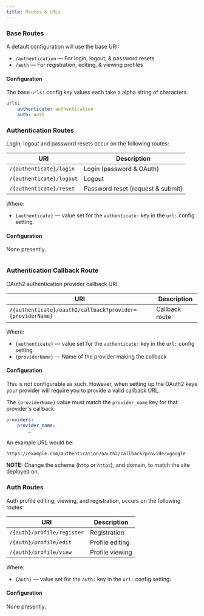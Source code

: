 ```yaml
---
title: Routes & URLs
---
```


### Base Routes

A default configuration will use the base URI:

  * `/authentication` — For login, logout, & password resets
  * `/auth` — For registration, editing, & viewing profiles

#### Configuration

The base `urls:` config key values each take a alpha string of characters. 

```yaml
urls:
    authenticate: authentication
    auth: auth
```

### Authentication Routes

Login, logout and password resets occur on the following routes:

| URI                      | Description                       |
|--------------------------|-----------------------------------|
| `/{authenticate}/login`  | Login (password & OAuth)          |
| `/{authenticate}/logout` | Logout                            |
| `/{authenticate}/reset`  | Password reset (request & submit) |

Where:
 * `{authenticate}` — value set for the `authenticate:` key in the `url:`
    config setting.

#### Configuration

None presently. 

```yaml
```
  
### Authentication Callback Route

OAuth2 authentication provider callback URI. 

| URI                                                       | Description    |
|-----------------------------------------------------------|----------------|
| `/{authenticate}/oauth2/callback?provider={providerName}` | Callback route |

Where:
 * `{authenticate}` — value set for the `authenticate:` key in the `url:`
    config setting.
 * `{providerName}` — Name of the provider making the callback


#### Configuration

This is not configurable as such. However, when setting up the OAuth2 keys your
provider will require you to provide a valid callback URL.

The `{providerName}` value must match the `provider_name` key for that
provider's callback. 

```yaml
providers:
    provider_name:
        …
```

An example URL would be:

```
https://example.com/authentication/oauth2/callback?provider=google
```

**NOTE:** Change the scheme (`http` or `https`), and domain, to match the site
deployed on. 


### Auth Routes

Auth profile editing, viewing, and registration, occurs on the following
routes:

| URI                           | Description     |
|-------------------------------|-----------------|
| `/{auth}/profile/register` | Registration    |
| `/{auth}/profile/edit`     | Profile editing |
| `/{auth}/profile/view`     | Profile viewing |

Where:
 * `{auth}` — value set for the `auth:` key in the `url:` config setting.

#### Configuration

None presently. 

```yaml
```
